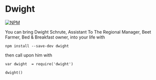 # Dwight

[![NPM](https://nodei.co/npm/dwight.png)](https://nodei.co/npm/dwight/)

You can bring Dwight Schrute, Assistant To The Regional Manager, Beet Farmer, Bed & Breakfast owner, into your life with

```
npm install --save-dev dwight
```

then call upon him with

```
var dwight  = require('dwight')

dwight()
```

